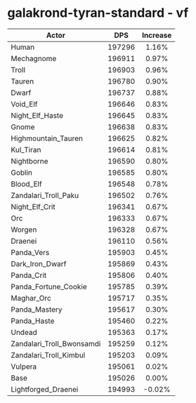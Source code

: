 # galakrond-tyran-standard - vf
| Actor | DPS | Increase |
|---|:---:|:---:|
|Human|197296|1.16%|
|Mechagnome|196911|0.97%|
|Troll|196903|0.96%|
|Tauren|196780|0.90%|
|Dwarf|196737|0.88%|
|Void_Elf|196646|0.83%|
|Night_Elf_Haste|196645|0.83%|
|Gnome|196638|0.83%|
|Highmountain_Tauren|196625|0.82%|
|Kul_Tiran|196614|0.81%|
|Nightborne|196590|0.80%|
|Goblin|196585|0.80%|
|Blood_Elf|196548|0.78%|
|Zandalari_Troll_Paku|196502|0.76%|
|Night_Elf_Crit|196341|0.67%|
|Orc|196333|0.67%|
|Worgen|196328|0.67%|
|Draenei|196110|0.56%|
|Panda_Vers|195903|0.45%|
|Dark_Iron_Dwarf|195869|0.43%|
|Panda_Crit|195806|0.40%|
|Panda_Fortune_Cookie|195785|0.39%|
|Maghar_Orc|195717|0.35%|
|Panda_Mastery|195617|0.30%|
|Panda_Haste|195460|0.22%|
|Undead|195363|0.17%|
|Zandalari_Troll_Bwonsamdi|195259|0.12%|
|Zandalari_Troll_Kimbul|195203|0.09%|
|Vulpera|195061|0.02%|
|Base|195026|0.00%|
|Lightforged_Draenei|194993|-0.02%|
